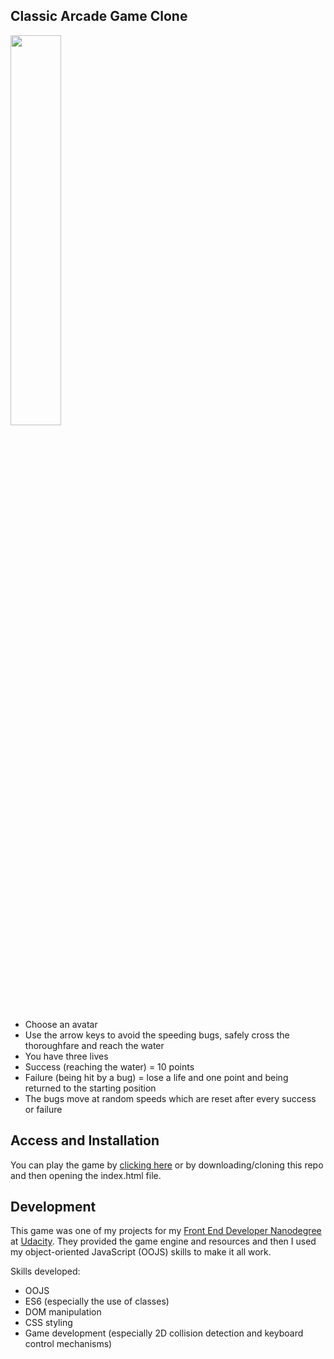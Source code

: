 ## Classic Arcade Game Clone 

<img src="https://github.com/wlabi/Classic-Arcade-Game-Clone-Udacity-FEND/blob/master/images/Classic%20arcade%20game.png" width="40%" height="40%">

- Choose an avatar
- Use the arrow keys to avoid the speeding bugs, safely cross the thoroughfare and reach the water 
- You have three lives
- Success (reaching the water) = 10 points
- Failure (being hit by a bug) = lose a life and one point and being returned to the starting position
- The bugs move at random speeds which are reset after every success or failure

## Access and Installation

You can play the game by [clicking here][1] or by downloading/cloning this repo and then opening the index.html file.

## Development

This game was one of my projects for my [Front End Developer Nanodegree][2] at [Udacity][3]. They provided the game engine and resources and then I used my object-oriented JavaScript (OOJS) skills to make it all work.

Skills developed:

- OOJS
- ES6 (especially the use of classes)
- DOM manipulation
- CSS styling
- Game development (especially 2D collision detection and keyboard control mechanisms)

[1]:https://eu.udacity.com/course/front-end-web-developer-nanodegree--nd001
[2]:https://eu.udacity.com/course/front-end-web-developer-nanodegree--nd001
[3]:https://eu.udacity.com/
